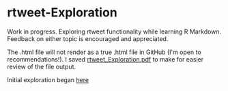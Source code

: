 # rtweet-Exploration

Work in progress. Exploring rtweet functionality while learning R Markdown. Feedback on either topic is encouraged and appreciated.

The .html file will not render as a true .html file in GitHub (I'm open to recommendations!). I saved [rtweet_Exploration.pdf](https://github.com/mjhendrickson/rtweet-Exploration/blob/master/rtweet%20Exploration.pdf) to make for easier review of the file output.

Initial exploration began [here](https://gist.github.com/mjhendrickson/bf85e176dbb387231d65880036d66097)
